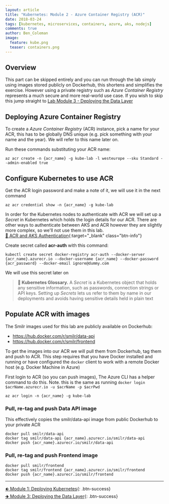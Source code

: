```yaml
---
layout: article
title: "Kubernetes: Module 2 - Azure Container Registry (ACR)"
date: 2018-03-24
tags: [kubernetes, microservices, containers, azure, aks, nodejs]
comments: true
author: Ben_Coleman
image:
  feature: kube.png
  teaser: containers.png
---
```


## Overview
This part can be skipped entirely and you can run through the lab simply using images stored publicly on Dockerhub, this shortens and simplifies the exercise. However using a private registry such as *Azure Container Registry* represents a much secure and more real-world use case. If you wish to skip this jump straight to [Lab Module 3 - Deploying the Data Layer](../part3)

## Deploying Azure Container Registry 
To create a *Azure Container Registry* (ACR) instance, pick a name for your ACR, this has to be globally DNS unique (e.g. pick something with your name and the year). We will refer to this name later on. 

Run these commands substituting your ACR name:
```
az acr create -n {acr_name} -g kube-lab -l westeurope --sku Standard --admin-enabled true
```

## Configure Kubernetes to use ACR
Get the ACR login password and make a note of it, we will use it in the next command
```
az acr credential show -n {acr_name} -g kube-lab
```

In order for the Kubernetes nodes to authenticate with ACR we will set up a *Secret* in Kubernetes which holds the login details for our ACR. There are other ways to authenticate between AKS and ACR however they are slightly more complex, so we'll not use them in this lab.  
[📘 ACR and AKS Authentication](https://docs.microsoft.com/en-us/azure/container-registry/container-registry-auth-aks){:target="_blank" class="btn-info"}

Create secret called **acr-auth** with this command:
```
kubectl create secret docker-registry acr-auth --docker-server {acr_name}.azurecr.io --docker-username {acr_name} --docker-password {acr_password} --docker-email ignore@dummy.com
```
We will use this secret later on

> **📕 Kubernetes Glossary.** A *Secret* is a Kubernetes object that holds any sensitive information, such as passwords, connection strings or API keys. Setting up *Secrets* lets us refer to them by name in our deployments and avoids having sensitive details held in plain text

## Populate ACR with images
The Smilr images used for this lab are publicly available on Dockerhub:
- https://hub.docker.com/r/smilr/data-api
- https://hub.docker.com/r/smilr/frontend

To get the images into our ACR we will pull them from Dockerhub, tag them and push to ACR. This step requires that you have Docker installed and running or have configured the `docker` client to work with a remote Docker host (e.g. Docker Machine in Azure)

First login to ACR (so you can push images), The Azure CLI has a helper command to do this. Note. this is the same as running `docker login $acrName.azurecr.io -u $acrName -p $acrPwd`
```
az acr login -n {acr_name} -g kube-lab
```

### Pull, re-tag and push **Data API** image
This effectively copies the smilr/data-api image from public Dockerhub to your private ACR 
```
docker pull smilr/data-api
docker tag smilr/data-api {acr_name}.azurecr.io/smilr/data-api
docker push {acr_name}.azurecr.io/smilr/data-api
```


### Pull, re-tag and push **Frontend** image
```
docker pull smilr/frontend
docker tag smilr/frontend {acr_name}.azurecr.io/smilr/frontend
docker push {acr_name}.azurecr.io/smilr/frontend
```

---

[🡸 Module 1: Deploying Kubernetes](../part1){: .btn-success}  
[🡺 Module 3: Deploying the Data Layer](../part3){: .btn-success}  
